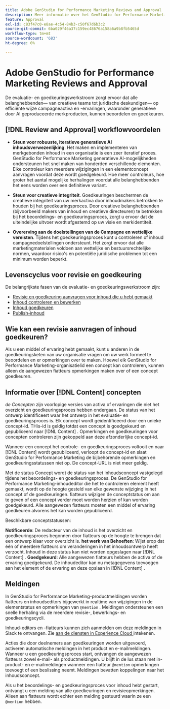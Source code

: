 ```yaml
---
title: Adobe GenStudio for Performance Marketing Reviews and Approval
description: Meer informatie over het GenStudio for Performance Marketing-proces voor beoordeling en goedkeuring.
feature: Approval
exl-id: c83f47c0-e8ae-4c54-84b3-c50f67d6b3c2
source-git-commit: 6ba029f46a37c159ec48676a158a6a9b8fb5465d
workflow-type: tm+mt
source-wordcount: '683'
ht-degree: 0%

---
```


# Adobe GenStudio for Performance Marketing Reviews and Approval

De evaluatie- en goedkeuringswerkstroom zorgt ervoor dat alle belanghebbenden— van creatieve teams tot juridische deskundigen— op efficiënte wijze campagneactiva en -ervaringen, waaronder generatieve door AI geproduceerde merkproducten, kunnen beoordelen en goedkeuren.

## [!DNL Review and Approval] workflowvoordelen

* **Steun voor robuuste, iteratieve generatieve AI inhoudsverwezenlijking**. Het maken en implementeren van merkgebonden inhoud in een organisatie is een zeer iteratief proces. GenStudio for Performance Marketing generatieve AI-mogelijkheden ondersteunen het snel maken van honderden verschillende elementen. Elke controleur kan meerdere wijzigingen in een elementconcept aanvragen voordat deze wordt goedgekeurd. Hoe meer controleurs, hoe groter het aantal mogelijke herhalingen voordat alle belanghebbenden het eens worden over een definitieve variant.

* **Steun voor creatieve integriteit**. Goedkeuringen beschermen de creatieve integriteit van uw merkactiva door inhoudmakers betrokken te houden bij het goedkeuringsproces. Door creatieve belanghebbenden (bijvoorbeeld makers van inhoud en creatieve directeuren) te betrekken bij het beoordelings- en goedkeuringsproces, zorgt u ervoor dat de uiteindelijke uitvoer wordt afgestemd op uw visie en merkidentiteit.

* **Overerving aan de doelstellingen van de Campagne en wettelijke vereisten**. Tijdens het goedkeuringsproces kunt u controleren of inhoud campagnedoelstellingen ondersteunt. Het zorgt ervoor dat alle marketingmaterialen voldoen aan wettelijke en bestuursrechtelijke normen, waardoor risico&#39;s en potentiële juridische problemen tot een minimum worden beperkt.

## Levenscyclus voor revisie en goedkeuring

De belangrijkste fasen van de evaluatie- en goedkeuringswerkstroom zijn:

* [Revisie en goedkeuring aanvragen voor inhoud die u hebt gemaakt](./request-review.md)
* [Inhoud controleren en bewerken](./review-and-edit.md)
* [Inhoud goedkeuren](./approve-content.md)
* [Publish-inhoud](./publish-content.md)

## Wie kan een revisie aanvragen of inhoud goedkeuren?

Als u een middel of ervaring hebt gemaakt, kunt u anderen in de goedkeuringsketen van uw organisatie vragen om uw werk formeel te beoordelen en er opmerkingen over te maken. Hoewel elk GenStudio for Performance Marketing-organisatielid een concept kan controleren, kunnen alleen de aangewezen fiatteurs opmerkingen maken over of een concept goedkeuren.

## Informatie over [!DNL Content] concepten

_de Concepten_ zijn voorlopige versies van activa of ervaringen die niet het overzicht en goedkeuringsproces hebben ondergaan. De status van het ontwerp identificeert waar het ontwerp in het evaluatie- en goedkeuringsproces is. Elk concept wordt geïdentificeerd door een unieke concept-id. THis-id is geldig totdat een concept is goedgekeurd en gepubliceerd naar [!DNL Content] . Opmerkingen en goedkeuringen voor concepten controleren zijn gekoppeld aan deze afzonderlijke concept-id.

Wanneer een concept het controle- en goedkeuringsproces voltooit en naar [!DNL Content] wordt gepubliceerd, verloopt de concept-id en slaat GenStudio for Performance Marketing de bijbehorende opmerkingen en goedkeuringsstatussen niet op. De concept-URL is niet meer geldig.

Met de status Concept wordt de status van het inhoudsconcept vastgelegd tijdens het beoordelings- en goedkeuringsproces. De GenStudio for Performance Marketing-inhoudeditor die het te controleren element heeft gemaakt, wordt op de hoogte gesteld van elke gewenste wijziging in het concept of de goedkeuringen. fiatteurs wijzigen de conceptstatus om aan te geven of een concept verder moet worden herzien of kan worden goedgekeurd. Alle aangewezen fiatteurs moeten een middel of ervaring goedkeuren alvorens het kan worden gepubliceerd.

Beschikbare conceptstatussen:

**Notificeerde**: De redacteur van de inhoud is het overzicht en goedkeuringsproces begonnen door fiatteurs op de hoogte te brengen dat een ontwerp klaar voor overzicht is.
**het werk van Behoeften**: Wijst erop dat één of meerdere fiatteurs om veranderingen in het inhoudsontwerp heeft verzocht. Inhoud in deze status kan niet worden opgeslagen naar [!DNL Content] .
**Goedgekeurd**: Alle aangewezen fiatteurs hebben de activa of de ervaring goedgekeurd. De inhoudeditor kan nu metagegevens toevoegen aan het element of de ervaring en deze opslaan in [!DNL Content] .

## Meldingen

In GenStudio for Performance Marketing-productmeldingen worden fiatteurs en inhoudseditors bijgewerkt in realtime van wijzigingen in de elementstatus en opmerkingen van `@mention` . Meldingen ondersteunen een snelle herhaling via de meerdere revisie-, bewerkings- en goedkeuringscycli.

Inhoud-editors en -fiatteurs kunnen zich aanmelden om deze meldingen in Slack te ontvangen. Zie [ aan de diensten in Experience Cloud ](https://experienceleague.adobe.com/en/docs/core-services/interface/features/account-preferences#slack) intekenen.

Acties die door deelnemers aan goedkeuringen worden uitgevoerd, activeren automatische meldingen in het product en e-mailmeldingen. Wanneer u een goedkeuringsproces start, ontvangen de aangewezen fiatteurs zowel e-mail- als productmeldingen. U blijft in de lus staan met in-product- en e-mailmeldingen wanneer een fiatteur `@mention` opmerkingen toevoegt of een beslissing neemt. Meldingen bevatten koppelingen naar het inhoudsconcept.

Als u het beoordelings- en goedkeuringsproces voor inhoud hebt gestart, ontvangt u een melding van alle goedkeuringen en revisieopmerkingen. Alleen aan fiatteurs wordt echter een melding gestuurd waarin ze een `@mention` hebben.

